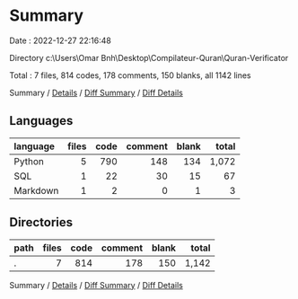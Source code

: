 # Summary

Date : 2022-12-27 22:16:48

Directory c:\\Users\\Omar Bnh\\Desktop\\Compilateur-Quran\\Quran-Verificator

Total : 7 files,  814 codes, 178 comments, 150 blanks, all 1142 lines

Summary / [Details](details.md) / [Diff Summary](diff.md) / [Diff Details](diff-details.md)

## Languages
| language | files | code | comment | blank | total |
| :--- | ---: | ---: | ---: | ---: | ---: |
| Python | 5 | 790 | 148 | 134 | 1,072 |
| SQL | 1 | 22 | 30 | 15 | 67 |
| Markdown | 1 | 2 | 0 | 1 | 3 |

## Directories
| path | files | code | comment | blank | total |
| :--- | ---: | ---: | ---: | ---: | ---: |
| . | 7 | 814 | 178 | 150 | 1,142 |

Summary / [Details](details.md) / [Diff Summary](diff.md) / [Diff Details](diff-details.md)